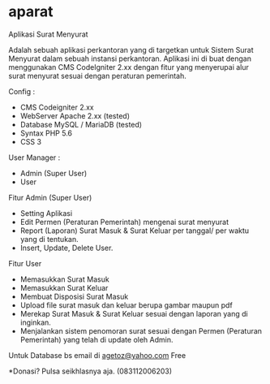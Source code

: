 # aparat
Aplikasi Surat Menyurat

Adalah sebuah aplikasi perkantoran yang di targetkan untuk Sistem Surat Menyurat dalam sebuah instansi perkantoran.
Aplikasi ini di buat dengan menggunakan CMS CodeIgniter 2.xx dengan fitur yang menyerupai alur surat menyurat sesuai dengan peraturan pemerintah.

Config :
- CMS Codeigniter 2.xx
- WebServer Apache 2.xx (tested)
- Database MySQL / MariaDB (tested)
- Syntax PHP 5.6
- CSS 3

User Manager :
- Admin (Super User)
- User

Fitur Admin (Super User)
- Setting Aplikasi
- Edit Permen (Peraturan Pemerintah) mengenai surat menyurat
- Report (Laporan) Surat Masuk & Surat Keluar per tanggal/ per waktu yang di tentukan.
- Insert, Update, Delete User.

Fitur User
- Memasukkan Surat Masuk
- Memasukkan Surat Keluar
- Membuat Disposisi Surat Masuk
- Upload file surat masuk dan keluar berupa gambar maupun pdf
- Merekap Surat Masuk & Surat Keluar sesuai dengan laporan yang di inginkan.
- Menjalankan sistem penomoran surat sesuai dengan Permen (Peraturan Pemerintah) yang telah di update oleh Admin.

Untuk Database bs email di agetoz@yahoo.com
Free

*Donasi? Pulsa seikhlasnya aja. (083112006203)
